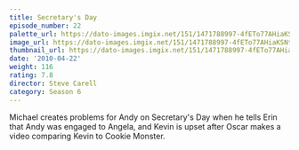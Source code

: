 ```yaml
---
title: Secretary's Day
episode_number: 22
palette_url: https://dato-images.imgix.net/151/1471788997-4fETo77AHiaKSNtvrpeouvwASgv.jpg?ixlib=rb-1.1.0&ch=DPR%2CWidth&auto=enhance&palette=json
image_url: https://dato-images.imgix.net/151/1471788997-4fETo77AHiaKSNtvrpeouvwASgv.jpg?ixlib=rb-1.1.0&ch=DPR%2CWidth&auto=compress%2Cformat&w=500
thumbnail_url: https://dato-images.imgix.net/151/1471788997-4fETo77AHiaKSNtvrpeouvwASgv.jpg?ixlib=rb-1.1.0&ch=DPR%2CWidth&auto=enhance&w=500&h=280&fit=crop&fm=jpg
date: '2010-04-22'
weight: 116
rating: 7.8
director: Steve Carell
category: Season 6
---
```


Michael creates problems for Andy on Secretary's Day when he tells Erin that Andy was engaged to Angela, and Kevin is upset after Oscar makes a video comparing Kevin to Cookie Monster.